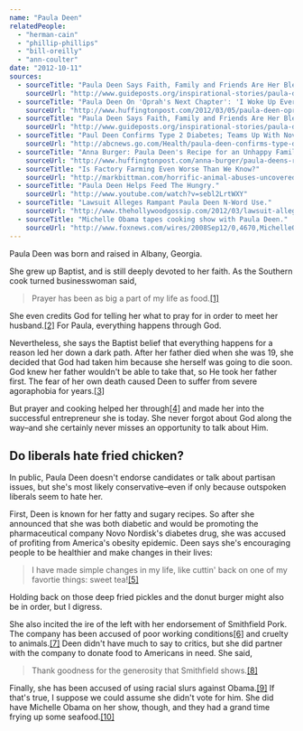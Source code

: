 ```yaml
---
name: "Paula Deen"
relatedPeople:
  - "herman-cain"
  - "phillip-phillips"
  - "bill-oreilly"
  - "ann-coulter"
date: "2012-10-11"
sources:
  - sourceTitle: "Paula Deen Says Faith, Family and Friends Are Her Blessings."
    sourceUrl: "http://www.guideposts.org/inspirational-stories/paula-deen-says-faith-family-and-friends-are-her-blessings?page=0,0"
  - sourceTitle: "Paula Deen On 'Oprah's Next Chapter': 'I Woke Up Every Day Waiting To Die.'"
    sourceUrl: "http://www.huffingtonpost.com/2012/03/05/paula-deen-oprah_n_1321698.html"
  - sourceTitle: "Paula Deen Says Faith, Family and Friends Are Her Blessings."
    sourceUrl: "http://www.guideposts.org/inspirational-stories/paula-deen-says-faith-family-and-friends-are-her-blessings?page=0,1"
  - sourceTitle: "Paul Deen Confirms Type 2 Diabetes; Teams Up With Novo Nordisk."
    sourceUrl: "http://abcnews.go.com/Health/paula-deen-confirms-type-diabetes-teams-novo-nordisk/story?id=15378730#.UHOXYBXR7cB"
  - sourceTitle: "Anna Burger: Paula Deen's Recipe for an Unhappy Family: Smithfield Pork."
    sourceUrl: "http://www.huffingtonpost.com/anna-burger/paula-deens-recipe-for-an_b_46303.html"
  - sourceTitle: "Is Factory Farming Even Worse Than We Know?"
    sourceUrl: "http://markbittman.com/horrific-animal-abuses-uncovered-at-smithfiel"
  - sourceTitle: "Paula Deen Helps Feed The Hungry."
    sourceUrl: "http://www.youtube.com/watch?v=sebl2LrtWXY"
  - sourceTitle: "Lawsuit Alleges Rampant Paula Deen N-Word Use."
    sourceUrl: "http://www.thehollywoodgossip.com/2012/03/lawsuit-alleges-rampant-paula-deen-n-word-use/"
  - sourceTitle: "Michelle Obama tapes cooking show with Paula Deen."
    sourceUrl: "http://www.foxnews.com/wires/2008Sep12/0,4670,MichelleObamaPaulaDeen,00.html"
---
```


Paula Deen was born and raised in Albany, Georgia.

She grew up Baptist, and is still deeply devoted to her faith. As the Southern cook turned businesswoman said,

>Prayer has been as big a part of my life as food.<a class="source-citation" href="#http://www.guideposts.org/inspirational-stories/paula-deen-says-faith-family-and-friends-are-her-blessings?page=0,0" title="Paula Deen Says Faith, Family and Friends Are Her Blessings.">[1]</a>

She even credits God for telling her what to pray for in order to meet her husband.<a class="source-citation" href="#http://www.guideposts.org/inspirational-stories/paula-deen-says-faith-family-and-friends-are-her-blessings?page=0,0" title="Paula Deen Says Faith, Family and Friends Are Her Blessings.">[2]</a> For Paula, everything happens through God.

Nevertheless, she says the Baptist belief that everything happens for a reason led her down a dark path. After her father died when she was 19, she decided that God had taken him because she herself was going to die soon. God knew her father wouldn't be able to take that, so He took her father first. The fear of her own death caused Deen to suffer from severe agoraphobia for years.<a class="source-citation" href="#http://www.huffingtonpost.com/2012/03/05/paula-deen-oprah_n_1321698.html" title="Paula Deen On &apos;Oprah&apos;s Next Chapter&apos;: &apos;I Woke Up Every Day Waiting To Die.&apos;">[3]</a>

But prayer and cooking helped her through<a class="source-citation" href="#http://www.guideposts.org/inspirational-stories/paula-deen-says-faith-family-and-friends-are-her-blessings?page=0,1" title="Paula Deen Says Faith, Family and Friends Are Her Blessings.">[4]</a> and made her into the successful entrepreneur she is today. She never forgot about God along the way–and she certainly never misses an opportunity to talk about Him.


## Do liberals hate fried chicken?

In public, Paula Deen doesn't endorse candidates or talk about partisan issues, but she's most likely conservative–even if only because outspoken liberals seem to hate her.

First, Deen is known for her fatty and sugary recipes. So after she announced that she was both diabetic and would be promoting the pharmaceutical company Novo Nordisk's diabetes drug, she was accused of profiting from America's obesity epidemic. Deen says she's encouraging people to be healthier and make changes in their lives:

>I have made simple changes in my life, like cuttin' back on one of my favortie things: sweet tea!<a class="source-citation" href="#http://abcnews.go.com/Health/paula-deen-confirms-type-diabetes-teams-novo-nordisk/story?id=15378730#.UHOXYBXR7cB" title="Paul Deen Confirms Type 2 Diabetes; Teams Up With Novo Nordisk.">[5]</a>

Holding back on those deep fried pickles and the donut burger might also be in order, but I digress.

She also incited the ire of the left with her endorsement of Smithfield Pork. The company has been accused of poor working conditions<a class="source-citation" href="#http://www.huffingtonpost.com/anna-burger/paula-deens-recipe-for-an_b_46303.html" title="Anna Burger: Paula Deen&apos;s Recipe for an Unhappy Family: Smithfield Pork.">[6]</a> and cruelty to animals.<a class="source-citation" href="#http://markbittman.com/horrific-animal-abuses-uncovered-at-smithfiel" title="Is Factory Farming Even Worse Than We Know?">[7]</a> Deen didn't have much to say to critics, but she did partner with the company to donate food to Americans in need. She said,

>Thank goodness for the generosity that Smithfield shows.<a class="source-citation" href="#http://www.youtube.com/watch?v=sebl2LrtWXY" title="Paula Deen Helps Feed The Hungry.">[8]</a>

Finally, she has been accused of using racial slurs against Obama.<a class="source-citation" href="#http://www.thehollywoodgossip.com/2012/03/lawsuit-alleges-rampant-paula-deen-n-word-use/" title="Lawsuit Alleges Rampant Paula Deen N-Word Use.">[9]</a> If that's true, I suppose we could assume she didn't vote for him. She did have Michelle Obama on her show, though, and they had a grand time frying up some seafood.<a class="source-citation" href="#http://www.foxnews.com/wires/2008Sep12/0,4670,MichelleObamaPaulaDeen,00.html" title="Michelle Obama tapes cooking show with Paula Deen.">[10]</a>